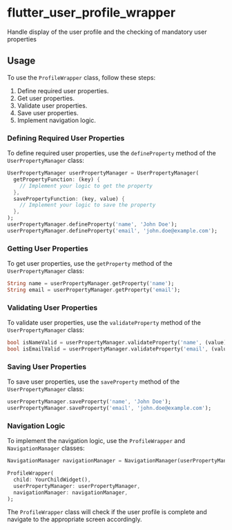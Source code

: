 # flutter_user_profile_wrapper

Handle display of the user profile and the checking of mandatory user properties

## Usage

To use the `ProfileWrapper` class, follow these steps:

1. Define required user properties.
2. Get user properties.
3. Validate user properties.
4. Save user properties.
5. Implement navigation logic.

### Defining Required User Properties

To define required user properties, use the `defineProperty` method of the `UserPropertyManager` class:

```dart
UserPropertyManager userPropertyManager = UserPropertyManager(
  getPropertyFunction: (key) {
    // Implement your logic to get the property
  },
  savePropertyFunction: (key, value) {
    // Implement your logic to save the property
  },
);
userPropertyManager.defineProperty('name', 'John Doe');
userPropertyManager.defineProperty('email', 'john.doe@example.com');
```

### Getting User Properties

To get user properties, use the `getProperty` method of the `UserPropertyManager` class:

```dart
String name = userPropertyManager.getProperty('name');
String email = userPropertyManager.getProperty('email');
```

### Validating User Properties

To validate user properties, use the `validateProperty` method of the `UserPropertyManager` class:

```dart
bool isNameValid = userPropertyManager.validateProperty('name', (value) => value != null && value.isNotEmpty);
bool isEmailValid = userPropertyManager.validateProperty('email', (value) => value != null && value.contains('@'));
```

### Saving User Properties

To save user properties, use the `saveProperty` method of the `UserPropertyManager` class:

```dart
userPropertyManager.saveProperty('name', 'John Doe');
userPropertyManager.saveProperty('email', 'john.doe@example.com');
```

### Navigation Logic

To implement the navigation logic, use the `ProfileWrapper` and `NavigationManager` classes:

```dart
NavigationManager navigationManager = NavigationManager(userPropertyManager: userPropertyManager);

ProfileWrapper(
  child: YourChildWidget(),
  userPropertyManager: userPropertyManager,
  navigationManager: navigationManager,
);
```

The `ProfileWrapper` class will check if the user profile is complete and navigate to the appropriate screen accordingly.
